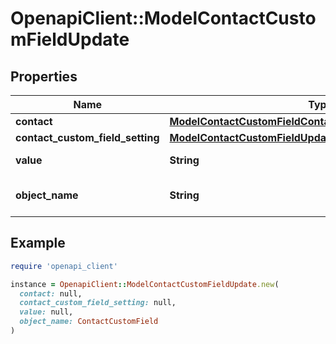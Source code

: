 # OpenapiClient::ModelContactCustomFieldUpdate

## Properties

| Name | Type | Description | Notes |
| ---- | ---- | ----------- | ----- |
| **contact** | [**ModelContactCustomFieldContact**](ModelContactCustomFieldContact.md) |  | [optional] |
| **contact_custom_field_setting** | [**ModelContactCustomFieldUpdateContactCustomFieldSetting**](ModelContactCustomFieldUpdateContactCustomFieldSetting.md) |  | [optional] |
| **value** | **String** | The value of the contact field | [optional] |
| **object_name** | **String** | Internal object name which is &#39;ContactCustomField&#39;. | [optional] |

## Example

```ruby
require 'openapi_client'

instance = OpenapiClient::ModelContactCustomFieldUpdate.new(
  contact: null,
  contact_custom_field_setting: null,
  value: null,
  object_name: ContactCustomField
)
```


